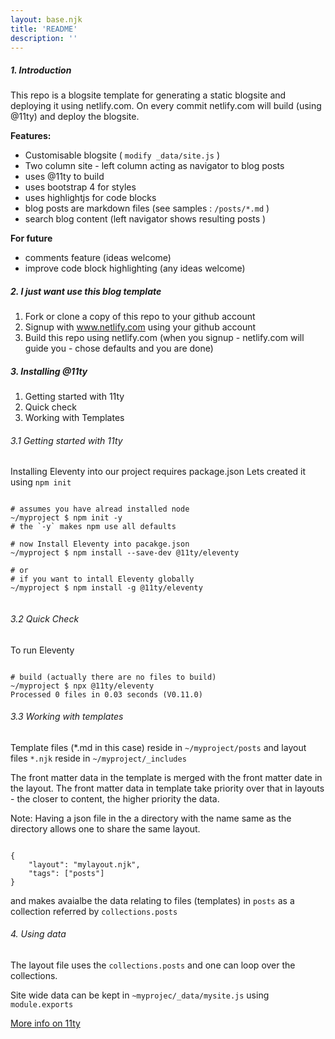 ```yaml
---
layout: base.njk
title: 'README'
description: ''
---
```

##### 1. Introduction
This repo is a blogsite template for generating a static blogsite and deploying it using netlify.com. On every commit
netlify.com will build (using @11ty) and deploy the blogsite.

**Features:**
- Customisable blogsite ( `modify _data/site.js` )
- Two column site - left column acting as navigator to blog posts
- uses @11ty to build
- uses bootstrap 4 for styles
- uses highlightjs for code blocks
- blog posts are markdown files (see samples : `/posts/*.md` )
- search blog content (left navigator shows resulting posts )

**For future**
- comments feature (ideas welcome)
- improve code block highlighting (any ideas welcome)


##### 2. I just want use this blog template
1. Fork or clone a copy of this repo to your github account
2. Signup with www.netlify.com using your github account
3. Build this repo using netlify.com (when you signup - netlify.com will guide you - chose defaults and you are done)



##### 3. Installing @11ty
1. Getting started with 11ty
2. Quick check
3. Working with Templates


###### 3.1 Getting started with 11ty

Installing Eleventy into our project requires package.json
Lets created it using `npm init`

<pre><code class="language- hljs">
# assumes you have alread installed node
~/myproject $ npm init -y
# the `-y` makes npm use all defaults

# now Install Eleventy into pacakge.json
~/myproject $ npm install --save-dev @11ty/eleventy

# or 
# if you want to intall Eleventy globally
~/myproject $ npm install -g @11ty/eleventy

</pre></code>

###### 3.2 Quick Check

To run Eleventy
<pre><code class="language- hljs">
# build (actually there are no files to build)
~/myproject $ npx @11ty/eleventy
Processed 0 files in 0.03 seconds (V0.11.0)
</pre></code>

###### 3.3 Working with templates

Template files (*.md in this case) reside in `~/myproject/posts` and layout files `*.njk` reside in `~/myproject/_includes`

The front matter data in the template is merged with the front matter date in the layout. The front matter data in template take priority over that in layouts - the closer to content, the higher priority the data.

Note: Having a json file in the a directory with the name same as the directory allows one to share the same layout.


<pre><code class="language- hljs">
{
    "layout": "mylayout.njk",
    "tags": ["posts"] 
}
</pre></code>

and makes avaialbe the data relating to files (templates) in `posts` as a collection referred by `collections.posts`

 ###### 4. Using data

The layout file uses the `collections.posts` and one can loop over the collections.

Site wide data can be kept in `~myprojec/_data/mysite.js` using `module.exports`

[More info on 11ty](https://www.11ty.dev/)




